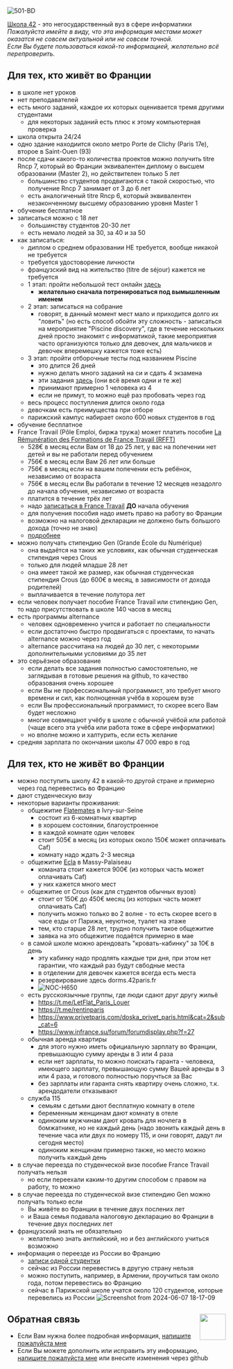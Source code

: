 ![501-BD](https://github.com/privet100/42/assets/22834202/c0339db7-1046-4b21-a1d5-5d14547bf371)
  
    
[Школа 42](https://42.fr/) - это негосударственный вуз в сфере информатики  
_Пожалуйста имейте в виду, что эта информация местами может оказатся не совсем актуальной или не совсем точной._  
_Если Вы будете пользоваться какой-то информацией, желательно всё перепроверить._  

## Для тех, кто живёт во Франции
* в школе нет уроков
* нет преподавателей
* есть много заданий, каждое их которых оценивается тремя другими студентами
  + для некоторых заданий есть плюс к этому компьютерная проверка
* школа открыта 24/24
* одно здание находиится около метро Porte de Clichy (Paris 17e), второе в Saint-Ouen (93)
* после сдачи какого-то количества проектов можно получить titre Rncp 7, который во Франции эквивалентен диплому о высшем образовании (Master 2), но действителен только 5 лет
  + большинство студентов продвигаются с такой скоростью, что получение Rncp 7 занимает от 3 до 6 лет
  + есть аналогиченый titre Rncp 6, который эквивалентен незаконченному высшему образованию уровня Master 1
* обучение бесплатное
* записаться можно с 18 лет
  + большинству студентов 20-30 лет
  + есть немало людей за 30, за 40 и за 50
* как записаться:
  + диплом о среднем образовании НЕ требуется, вообще никакой не требуется
  + требуется удостоворение личности
  + французский вид на жительство (titre de séjour) кажется не требуется
  + 1 этап: пройти небольшой тест онлайн [здесь](https://42.fr/admissions/admissions/)
    - **желательно сначала потренироваться под вымышленным именем**
  + 2 этап: записаться на собрание
    - говорят, в данный момент мест мало и приходится долго их "ловить" (но есть способ обойти эту сложность - записаться на мероприятие "Piscine discovery", где в течение нескольких дней просто знакомят с информатикой, такие мероприятия часто организуются только для девочек, для мальчиков и девочек вперемешку кажется тоже есть)
  + 3 этап: пройти отборочные тесты под названием Piscine
    - это длится 26 дней
    - нужно делать много заданий на си и сдать 4 экзамена
    - эти задания [здесь](https://github.com/privet100/piscine_42_school) (они всё время одни и те же)
    - принимают примерно 1 человека из 4
    - если не примут, то можно ещё раз пробовать через год
  + весь процесс поступления длится около года
  + девочкам есть преимущества при отборе
  + парижский кампус набирает около 600 новых студентов в год
* обучение бесплатное
* France Travail (Pôle Emploi, биржа тружа) может платить пособие [La Rémunération des Formations de France Travail (RFFT)](https://www.francetravail.fr/candidat/en-formation/les-dispositifs/la-remuneration-des-formations-d.html)
  + 528€ в месяц если Вам от 18 до 25 лет, у вас на попечении нет детей и вы не работали перед обучением
  + 756€ в месяц если Вам 26 лет или больше
  + 756€ в месяц если на вашем попечении есть ребёнок, независимо от возраста
  + 756€ в месяц если Вы работали в течение 12 месяцев незадолго до начала обучения, независимо от возраста
  + платится в течение трёх лет
  + надо [записаться в France Travail](https://candidat.francetravail.fr/inscription-en-ligne/accueil) **ДО** начала обучения
  + для получения пособия надо иметь право на работу во Франции
  + возможно на налоговой декларации не должено быть большого дохода (точно не знаю)
  + [подробнее](https://www.service-public.fr/particuliers/vosdroits/F760#:~:text=009%2C82%20%E2%82%AC.-,Si%20vous%20avez%20eu%20une%20activit%C3%A9%20salari%C3%A9e%20ant%C3%A9rieure%20d'au,est%20de%20723%2C36%20%E2%82%AC.)
* можно получать стипендию Gen (Grande École du Numérique)
  + она выдаётся на таких же условиях, как обычная студенческая стипендия через Crous
  + только для людей младше 28 лет
  + она имеет такой же размер, как обычная студенческая стипендия Crous (до 600€ в месяц, в зависимости от дохода родителей)
  + выплачивается в течение полутора лет
* если человек получает пособие France Travail или стипендию Gen, то надо присутствовать в школе 140 часов в месяц 
* есть программы alternance
  + человек одновременно учится и работает по специальности
  + если достаточно быстро продвигаться с проектами, то начать alternance можно через год
  + alternance рассчитана на людей до 30 лет, с некоторыми дополнительными условиями до 35 лет 
* это серьёзное образование
  + если делать все задания полностью самостоятельно, не заглядывая в готовые решения на github, то качество образования очень хорошее
  + если Вы не профессиональный программист, это требует много времени и сил, как полноценная учёба в хорошем вузе
  + если Вы профессиональный программист, то скорее всего Вам будет несложно
  + многие совмещают учёбу в школе с обычной учёбой или работой (чаще всего эта учёба или работа тоже в сфере информатики)
  + но вполне можно и халтурить, если есть желание 
* средняя зарплата по окончании школы 47 000 евро в год

## Для тех, кто не живёт во Франции
* можно поступить школу 42 в какой-то другой стране и примерно через год перевестись во Францию
* дают студенческую визу
* некоторые варианты проживания:
  + общежитие [Flatemates](https://stationf.co/services/flatmates) в Ivry-sur-Seine
    - состоит из 6-комнатных квартир
    - в хорошем состоянии, благоустроенное
    - в каждой комнате один человек
    - стоит 505€ в месяц (из которых около 150€ может оплачивать Caf)
    - комнату надо ждать 2-3 месяца
  + общежитие [Ecla](https://www.ecla.com/fr/) в Massy-Palaiseau
    -  команата стоит кажется 900€ (из которых часть может оплачивать Caf)
    -  у них кажется много мест 
  + общежитие от Crous (как для студентов обычных вузов)
    - стоит от 150€ до 450€ месяц (из которых часть может оплачивать Caf)
    - получить можно только во 2 волне - то есть скорее всего в часе езды от Парижа, неуютное, туалет на этаже
    - тем, кто старше 28 лет, трудно получить такое общежитие
    - заявка на это общежитие подаётся примерно в мае
  + в самой школе можно арендовать "кровать-кабинку" за 10€ в день
    - эту кабинку надо продлять каждые три дня, при этом нет гарантии, что каждый раз будут свбодные места
    - в отделении для девочек кажется всегда есть места
    - резервирование здесь dorms.42paris.fr
    - ![NOC-H650](https://github.com/privet100/42/assets/22834202/62008ad1-b764-40a9-9fad-57e5208595db)
  + есть русскоязычные группы, где люди сдают друг другу жильё
    - https://t.me/LetFlat_Paris_Louer
    - https://t.me/rentinparis
    - https://www.privetparis.com/doska_privet_paris.html&cat=2&sub_cat=6
    - https://www.infrance.su/forum/forumdisplay.php?f=27
  + обычная аренда квартиры
    - для этого нужно иметь официальную зарплату во Франции, превышающую сумму аренды в 3 или 4 раза
    - если нет зарплаты, то можно поискать гаранта - человека, имеющего зарплату, превышающую сумму Вашей аренды в 3 или 4 раза, и готового полностью поручться за Вас
    - без зарплаты или гаранта снять квартиру очень сложно, т.к. арендодатели отказывают
  + служба 115
    - семьям с детьми дают бесплатную комнату в отеле
    - беременным женщинам дают комнату в отеле
    - одиноким мужчинам дают кровать для ночлега в бомжатнике, но не каждый день (надо звонить каждый день в течение часа или двух по номеру 115, и они говорят, дадут ли сегодня место)
    - одиноким женщинам примерно также, но место можно получить каждый день
* в случае переезда по студенческой визе пособие France Travail получать нельзя
  + но если переехали каким-то другим способом с правом на работу, то можно 
* в случае переезда по студенческой визе стипендию Gen можно получать только если
  + Вы живёте во Франции в течение двух послених лет
  + и Ваша семья подавала налоговую декларацию во Франции в течение двух последних лет
* французский знать не обязательно
  + желательно знать английский, но и без английского учиться возможно
* информация о переезде из России во Францию
  + [записи одной студентки](https://docs.google.com/document/d/1FfnABr-raq4nBUfb_EO7xWr77siNYNNS5qleG1IuPv4/edit)
  + сейчас из России перевестись в другую страну нельзя
  + можно поступить, например, в Армении, проучиться там около года, потом перевестись во Францию
  + сейчас в Парижской школе учатся около 120 студентов, которые перевелись из России
![Screenshot from 2024-06-07 18-17-09](https://github.com/privet100/42/assets/22834202/c1781be4-8909-4543-a8ad-d65d9a982160)

## Обратная связь <img align="right" width="60" height="60" src="https://github.com/akostrik/stage_telegram/assets/22834202/9d78c9d6-c4c6-4566-9e83-3dcbc02e311e"> 
* Если Вам нужна более подробная информация, [напишите пожалуйста мне](mailto:stage.mongodb@gmail.com)
* Если Вы можете дополнить или исправить эту информацию, [напишите пожалуйста мне](mailto:stage.mongodb@gmail.com) или внесите изменения через github
